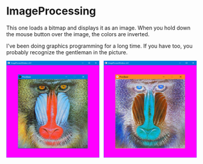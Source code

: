 # ImageProcessing

This one loads a bitmap and displays it as an image. When you hold down the mouse button over the image, the colors
are inverted.

I've been doing graphics programming for a long time. If you have too, you probably recognize the gentleman in the picture.

![A mandrill and his negative image.](ScreenCap.png "A mandrill and his negative image.")
